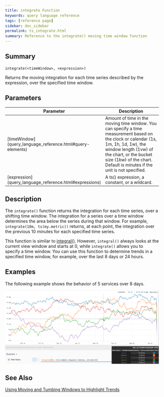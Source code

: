 ```yaml
---
title: integrate Function
keywords: query language reference
tags: [reference page]
sidebar: doc_sidebar
permalink: ts_integrate.html
summary: Reference to the integrate() moving time window function
---
```


## Summary

```
integrate(<timeWindow>, <expression>)
```
Returns the moving integration for each time series described by the expression, over the specified time window.

## Parameters

<table>
<tbody>
<thead>
<tr><th width="20%">Parameter</th><th width="80%">Description</th></tr>
</thead>
<tr>
<td markdown="span">[timeWindow](query_language_reference.html#query-elements)</td>
<td>Amount of time in the moving time window. You can specify a time measurement based on the clock or calendar (1s, 1m, 1h, 1d, 1w), the window length (1vw) of the chart, or the bucket size (1bw) of the chart. Default is minutes if the unit is not specified.</td></tr>
<tr>
<td markdown="span"> [expression](query_language_reference.html#expressions)</td>
<td>A ts() expression, a constant, or a wildcard.</td></tr>
</tbody>
</table>

## Description

The `integrate()` function returns the integration for each time series, over a shifting time window. The integration for a series over a time window determines the area below the series during that window. For example, `integrate(10m, ts(my.metric))` returns, at each point, the integration over the previous 10 minutes for each specified time series. 

This function is similar to [integral()](ts_integral.html). However, `integral()` always looks at the current view window and starts at 0, while `integrate()` allows you to specify a time window. You can use this function to determine trends in a specified time window, for example, over the last 8 days or 24 hours.

## Examples

The following example shows the behavior of 5 services over 8 days.

![integrate](images/ts_integrate.png)

## See Also

[Using Moving and Tumbing Windows to Highlight Trends](https://docs.wavefront.com/query_language_windows_trends.html)
